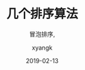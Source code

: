 ---
layout:     post       # 使用的布局（不需要改）
title:      几个排序算法  # 标题 
subtitle:   冒泡排序, #副标题
date:       2019-02-13 # 时间
author:     xyangk  # 作者
header-img: img/post-bg-optimizer.gif #这篇文章标题背景图片
catalog: true  # 是否归档
tags: #标签
    - 排序算法
---